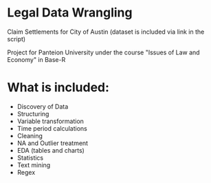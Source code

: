 # Legal Data Wrangling
Claim Settlements for City of Austin (dataset is included via link in the script)

Project for Panteion University under the course "Issues of Law and Economy" in Base-R

# What is included:

* Discovery of Data
* Structuring
* Variable transformation
* Time period calculations
* Cleaning
* NA and Outlier treatment
* EDA (tables and charts)
* Statistics
* Text mining
* Regex

